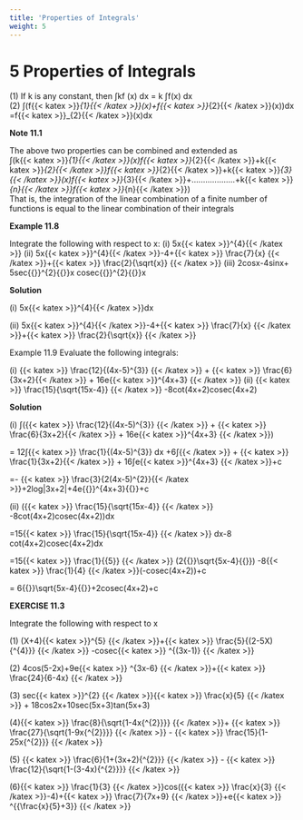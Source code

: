 ```yaml
---
title: 'Properties of Integrals'
weight: 5
---
```


# 5 Properties of Integrals

(1) If k is any constant, then ∫kf (x) dx = k ∫f(x) dx                                 
(2) ∫(f{{< katex >}}_{1}{{< /katex >}}(x)+f{{< katex >}}_{2}{{< /katex >}}(x))dx =f{{< katex >}}_{2}{{< /katex >}}(x)dx  

**Note 11.1**                                

The above two properties can be combined and extended as                   
∫(k{{< katex >}}_{1}{{< /katex >}}(x)f{{< katex >}}_{2}{{< /katex >}}+k{{< katex >}}_{2}{{< /katex >}}f{{< katex >}}_{2}{{< /katex >}}+k{{< katex >}}_{3}{{< /katex >}}(x)f{{< katex >}}_{3}{{< /katex >}}+...................+k{{< katex >}}_{n}{{< /katex >}}f{{< katex >}}_{n}{{< /katex >}})                         
That is, the integration of the linear combination of a finite number of functions is equal to the
linear combination of their integrals

**Example 11.8**

Integrate the following with respect to x:
 (i) 5x{{< katex >}}^{4}{{< /katex >}}   (ii) 5x{{< katex >}}^{4}{{< /katex >}}-4+{{< katex >}} \frac{7}{x} {{< /katex >}}+{{< katex >}} \frac{2}{\sqrt{x}} {{< /katex >}}    (iii) 2cosx-4sinx+ 5sec{{<katex>}}^{2}{{</katex>}}x cosec{{<katex>}}^{2}{{</katex>}}x   

**Solution**   

(i) 5x{{< katex >}}^{4}{{< /katex >}}dx

(ii) 5x{{< katex >}}^{4}{{< /katex >}}-4+{{< katex >}} \frac{7}{x} {{< /katex >}}+{{< katex >}} \frac{2}{\sqrt{x}} {{< /katex >}}

Example 11.9
Evaluate the following integrals:         

(i) {{< katex >}} \frac{12}{(4x-5)^{3}} {{< /katex >}} + {{< katex >}} \frac{6}{3x+2}{{< /katex >}} + 16e{{< katex >}}^{4x+3} {{< /katex >}}  (ii) {{< katex >}} \frac{15}{\sqrt{15x-4}} {{< /katex >}} -8cot(4x+2)cosec(4x+2) 

**Solution**

 (i)  ∫({{< katex >}} \frac{12}{(4x-5)^{3}} {{< /katex >}} + {{< katex >}} \frac{6}{3x+2}{{< /katex >}} + 16e{{< katex >}}^{4x+3} {{< /katex >}})

   = 12∫{{< katex >}} \frac{1}{(4x-5)^{3}} dx +6∫{{< /katex >}} + {{< katex >}} \frac{1}{3x+2}{{< /katex >}} + 16∫e{{< katex >}}^{4x+3} {{< /katex >}}+c

   =- {{< katex >}} \frac{3}{2(4x-5)^{2}}{{< /katex >}}+2log|3x+2|+4e{{<katex>}}^{4x+3}{{</katex>}}+c

(ii) ({{< katex >}} \frac{15}{\sqrt{15x-4}} {{< /katex >}} -8cot(4x+2)cosec(4x+2))dx

=15{{< katex >}} \frac{15}{\sqrt{15x-4}} {{< /katex >}} dx-8 cot(4x+2)cosec(4x+2)dx

=15{{< katex >}} \frac{1}{{5}} {{< /katex >}} (2{{<katex>}}\sqrt{5x-4}{{</katex>}}) -8{{< katex >}} \frac{1}{4} {{< /katex >}}(-cosec(4x+2))+c

 = 6{{<katex>}}\sqrt{5x-4}{{</katex>}}+2cosec(4x+2)+c

 **EXERCISE 11.3**

 Integrate the following with respect to x

 (1) (X+4){{< katex >}}^{5} {{< /katex >}}+{{< katex >}} \frac{5}{(2-5X){^{4}}} {{< /katex >}} -cosec{{< katex >}} ^{(3x-1)} {{< /katex >}}   

  (2) 4cos(5-2x)+9e{{< katex >}} ^{3x-6} {{< /katex >}}+{{< katex >}} \frac{24}{6-4x} {{< /katex >}}          

  (3) sec{{< katex >}}^{2} {{< /katex >}}{{< katex >}} \frac{x}{5} {{< /katex >}} + 18cos2x+10sec(5x+3)tan(5x+3) 

(4){{< katex >}} \frac{8}{\sqrt{1-4x{^{2}}}} {{< /katex >}}+ {{< katex >}} \frac{27}{\sqrt{1-9x{^{2}}}} {{< /katex >}} - {{< katex >}} \frac{15}{1-25x{^{2}}} {{< /katex >}}   

(5) {{< katex >}} \frac{6}{1+(3x+2){^{2}}} {{< /katex >}} - {{< katex >}} \frac{12}{\sqrt{1-(3-4x){^{2}}}} {{< /katex >}}       
        
(6){{< katex >}} \frac{1}{3} {{< /katex >}}cos({{< katex >}} \frac{x}{3} {{< /katex >}}-4)+{{< katex >}} \frac{7}{7x+9} {{< /katex >}}+e{{< katex >}} ^{{\frac{x}{5}+3}} {{< /katex >}}
